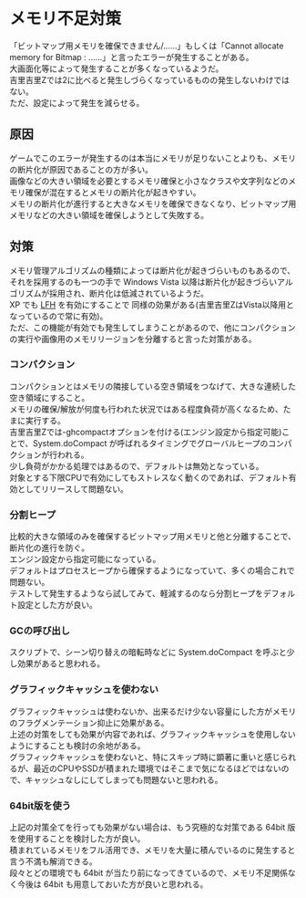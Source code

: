 # メモリ不足対策

「ビットマップ用メモリを確保できません/……」もしくは「Cannot allocate memory for Bitmap : ……」と言ったエラーが発生することがある。  
大画面化等によって発生することが多くなっているようだ。  
吉里吉里Zでは2に比べると発生しづらくなっているものの発生しないわけではない。  
ただ、設定によって発生を減らせる。  

## 原因
ゲームでこのエラーが発生するのは本当にメモリが足りないことよりも、メモリの断片化が原因であることの方が多い。  
画像などの大きい領域を必要とするメモリ確保と小さなクラスや文字列などのメモリ確保が混在するとメモリの断片化が起きやすい。  
メモリの断片化が進行すると大きなメモリを確保できなくなり、ビットマップ用メモリなどの大きい領域を確保しようとして失敗する。

## 対策
メモリ管理アルゴリズムの種類によっては断片化が起きづらいものもあるので、それを採用するのも一つの手で Windows Vista 以降は断片化が起きづらいアルゴリズムが採用され、断片化は低減されているようだ。  
XP でも  [LFH](https://msdn.microsoft.com/ja-jp/library/windows/desktop/aa366750%28v=vs.85%29.aspx) を有効にすることで 同様の効果がある(吉里吉里ZはVista以降用となっているので常に有効)。  
ただ、この機能が有効でも発生してしまうことがあるので、他にコンパクションの実行や画像用のメモリリージョンを分離すると言った対策がある。

### コンパクション
コンパクションとはメモリの隣接している空き領域をつなげて、大きな連続した空き領域にすること。  
メモリの確保/解放が何度も行われた状況ではある程度負荷が高くなるため、たまに実行する。  
吉里吉里Zでは-ghcompactオプションを付ける(エンジン設定から指定可能)ことで、System.doCompact が呼ばれるタイミングでグローバルヒープのコンパクションが行われる。  
少し負荷がかかる処理ではあるので、デフォルトは無効となっている。  
対象とする下限CPUで有効にしてもストレスなく動くのであれば、デフォルト有効としてリリースして問題ない。

### 分割ヒープ
比較的大きな領域のみを確保するビットマップ用メモリと他と分離することで、断片化の進行を防ぐ。  
エンジン設定から指定可能になっている。  
デフォルトはプロセスヒープから確保するようになっていて、多くの場合これで問題ない。  
テストして発生するようなら試してみて、軽減するのなら分割ヒープをデフォルト設定とした方が良い。

### GCの呼び出し
スクリプトで、シーン切り替えの暗転時などに System.doCompact を呼ぶと少し効果があると思われる。

### グラフィックキャッシュを使わない
グラフィックキャッシュは使わないか、出来るだけ少ない容量にした方がメモリのフラグメンテーション抑止に効果がある。  
上述の対策をしても効果が内容であれば、グラフィックキャッシュを使用しないようにすることも検討の余地がある。  
グラフィックキャッシュを使わないと、特にスキップ時に顕著に重いと感じられるが、最近のCPUやSSDが積まれた環境ではそこまで気になるほどではないので、キャッシュなしにしてしまっても問題ないと思われる。

### 64bit版を使う
上記の対策全てを行っても効果がない場合は、もう究極的な対策である 64bit 版を使用することを検討した方が良い。  
積まれているメモリをフル活用でき、メモリを大量に積んでいるのに発生すると言う不満も解消できる。  
段々とどの環境でも 64bit が当たり前になってきているので、メモリ不足関係なく今後は 64bit も用意しておいた方が良いと思われる。